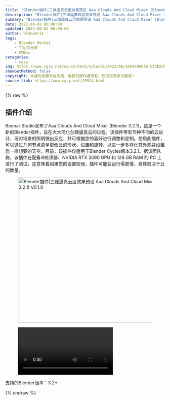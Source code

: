 ```yaml
---
title: "Blender插件|三维逼真云层效果预设 Aaa Clouds And Cloud Mixer (Blender 3.2.1) V0.1.0"
description: "Blender插件|三维逼真云层效果预设 Aaa Clouds And Cloud Mixer (Blender 3.2.1) V0.1.0"
summary: "Blender插件|三维逼真云层效果预设 Aaa Clouds And Cloud Mixer (Blender 3.2.1) V0.1.0"
date: 2022-08-02 00:00:00
updated: 2022-08-02 00:00:00
author: blenderit
tags: 
    - Blender Market
    - 丁达尔光效
    - 体积云
categories:
    - cgzy
img: https://www.cgzy.net/wp-content/uploads/2022/08/1659498936-bf2b585aaeb7a04.jpg
showGetMethod: false
copyright: 本插件资源来自网络，版权归原作者所有，仅供交流学习使用！
source_link: https://www.cgzy.net/19924.html
---
```


{% raw %}
<div class="wp-block-pandastudio-title"><div class="title_style_01"><h2 id="h2-0">插件介绍</h2></div></div><p class="is-style-text-indent-2em">Boonar Studio发布了Aaa Clouds And Cloud Mixer (Blender 3.2.1)，这是一个新的Blender插件，旨在大大简化创建逼真云的过程。该插件带有15种不同的云设计，可对场景的照明做出反应，并可根据您的喜好进行调整和定制。使用此插件，可以通过几何节点菜单更改云的形状、位置和旋转，以进一步多样化其外观并设置您一直想要的天空。目前，该插件仅适用于Blender Cycles版本3.2.1。据该团队称，该插件在配备i9处理器、NVIDIA RTX 3090 GPU 和 128 GB RAM 的 PC 上进行了测试，这意味着如果您的设置较弱，插件可能会运行得更慢，具体取决于云的数量。</p><div class="wp-block-image is-style-border-round-and-with-shadow"><figure class="aligncenter size-full"><img fetchpriority="high" decoding="async" width="512" height="458" src="https://www.cgzy.net/wp-content/uploads/2022/08/1659498936-bf2b585aaeb7a04.jpg" class="wp-image-19952" title="Blender插件|三维逼真云层效果预设 Aaa Clouds And Cloud Mixer (Blender 3.2.1) V0.1.0" alt="Blender插件|三维逼真云层效果预设 Aaa Clouds And Cloud Mixer (Blender 3.2.1) V0.1.0"></figure></div><figure class="wp-block-video aligncenter"><video controls src="https://cloud.video.taobao.com/play/u/717183932/p/1/e/6/t/1/371015713629.mp4"></video></figure><div class="wp-block-pandastudio-tips"><div class="tip success "><p>支持的Blender版本：3.2+</p>
</div></div>
<div style="display: none">cgzy</div>
{% endraw %}